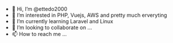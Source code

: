 - 👋 Hi, I’m @ettedo2000
- 👀 I’m interested in PHP, Vuejs, AWS and pretty much erveryting
- 🌱 I’m currently learning Laravel and Linux
- 💞️ I’m looking to collaborate on ...
- 📫 How to reach me ...

<!---
ettedo2000/ettedo2000 is a ✨ special ✨ repository because its `README.md` (this file) appears on your GitHub profile.
You can click the Preview link to take a look at your changes.
--->
